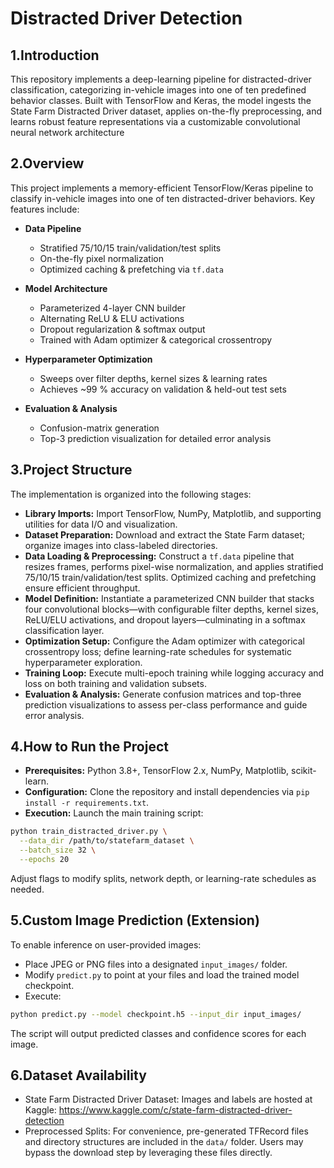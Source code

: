 # Distracted Driver Detection
## 1.Introduction
This repository implements a deep-learning pipeline for distracted-driver classification, categorizing in-vehicle images into one of ten predefined behavior classes. Built with TensorFlow and Keras, the model ingests the State Farm Distracted Driver dataset, applies on-the-fly preprocessing, and learns robust feature representations via a customizable convolutional neural network architecture

## 2.Overview

This project implements a memory-efficient TensorFlow/Keras pipeline to classify in-vehicle images into one of ten distracted-driver behaviors. Key features include:

- **Data Pipeline**  
  - Stratified 75/10/15 train/validation/test splits  
  - On-the-fly pixel normalization  
  - Optimized caching & prefetching via `tf.data`

- **Model Architecture**  
  - Parameterized 4-layer CNN builder  
  - Alternating ReLU & ELU activations  
  - Dropout regularization & softmax output  
  - Trained with Adam optimizer & categorical crossentropy

- **Hyperparameter Optimization**  
  - Sweeps over filter depths, kernel sizes & learning rates  
  - Achieves ~99 % accuracy on validation & held-out test sets

- **Evaluation & Analysis**  
  - Confusion-matrix generation  
  - Top-3 prediction visualization for detailed error analysis

## 3.Project Structure
The implementation is organized into the following stages:
- **Library Imports:** Import TensorFlow, NumPy, Matplotlib, and supporting utilities for data I/O and visualization.
- **Dataset Preparation:** Download and extract the State Farm dataset; organize images into class-labeled directories.
- **Data Loading & Preprocessing:** Construct a `tf.data` pipeline that resizes frames, performs pixel-wise normalization, and applies stratified 75/10/15 train/validation/test splits. Optimized caching and prefetching ensure efficient throughput.
- **Model Definition:** Instantiate a parameterized CNN builder that stacks four convolutional blocks—with configurable filter depths, kernel sizes, ReLU/ELU activations, and dropout layers—culminating in a softmax classification layer.
- **Optimization Setup:** Configure the Adam optimizer with categorical crossentropy loss; define learning-rate schedules for systematic hyperparameter exploration.
- **Training Loop:** Execute multi-epoch training while logging accuracy and loss on both training and validation subsets.
- **Evaluation & Analysis:** Generate confusion matrices and top-three prediction visualizations to assess per-class performance and guide error analysis.
  
## 4.How to Run the Project
- **Prerequisites:** Python 3.8+, TensorFlow 2.x, NumPy, Matplotlib, scikit-learn.
- **Configuration:** Clone the repository and install dependencies via `pip install -r requirements.txt`.
- **Execution:** Launch the main training script:
```bash
python train_distracted_driver.py \
  --data_dir /path/to/statefarm_dataset \
  --batch_size 32 \
  --epochs 20
```
Adjust flags to modify splits, network depth, or learning-rate schedules as needed.

## 5.Custom Image Prediction (Extension)
To enable inference on user-provided images:
- Place JPEG or PNG files into a designated `input_images/` folder.
- Modify `predict.py` to point at your files and load the trained model checkpoint.
- Execute:
```bash
python predict.py --model checkpoint.h5 --input_dir input_images/
```
The script will output predicted classes and confidence scores for each image.

## 6.Dataset Availability
- State Farm Distracted Driver Dataset: Images and labels are hosted at Kaggle:
https://www.kaggle.com/c/state-farm-distracted-driver-detection 
- Preprocessed Splits: For convenience, pre-generated TFRecord files and directory structures are included in the `data/` folder. Users may bypass the download step by leveraging these files directly.
